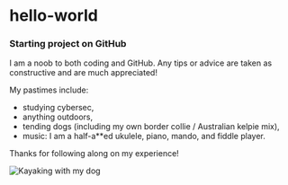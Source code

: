 # hello-world
### Starting project on GitHub


I am a noob to both coding and GitHub. Any tips or advice are taken as constructive and are much appreciated!

My pastimes include: 
- studying cybersec,
- anything outdoors,
- tending dogs (including my own border collie / Australian kelpie mix),
- music:
    I am a half-a**ed ukulele, piano, mando, and fiddle player.

Thanks for following along on my experience!

![Kayaking with my dog](\Users\Rachelle\Desktop\Kayaking.jpg "Sevier River Kayak Trip")
